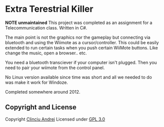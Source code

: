 # Extra Terestrial Killer


**NOTE unmaintained**
This project was completed as an assignment for a Telecommunication class. Written in C#.

The main point is not the graphics nor the gameplay but connecting via bluetooth and using the Wiimote as a cursor/controller.
This could be easily extended to run certain tasks when you push certain WiiMote buttons. Like change the music, open a browser.. etc.

You need a bluetooth transciever if your computer isn't plugged.
Then you need to pair your wiimote from the control panel.

No Linux version available since time was short and all we needed to do was make it work for Windoze.

Completed somewhere around 2012.

## Copyright and License
Copyright [Clinciu Andrei](https://andreiclinciu.net) 
Licensed under [GPL 3.0](https://choosealicense.com/licenses/gpl-3.0/)


